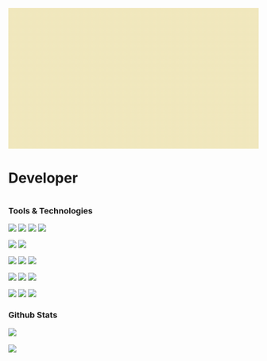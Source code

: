<!---![](7.png)--->

![](1.gif)

<!---![](3.png)
![](4.gif)
![](5.png)--->

<!---<h3>Hello There!<h3>
 <h3>I am a software devloper and content creator.<h3>
</p>--->

<h1>Developer<h1>
 


### Tools & Technologies
![](https://img.shields.io/badge/Code-Python-%23ee4e34?style=flat&logo=python&logoColor=ee4e34&labelColor=fcedda)
![](https://img.shields.io/badge/Code-JavaScript-%23ee4e34?style=flat&logo=javascript&logoColor=ee4e34&labelColor=fcedda)
![](https://img.shields.io/badge/Code-HTML-%23ee4e34?style=flat&logo=html5&logoColor=ee4e34&labelColor=fcedda)
![](https://img.shields.io/badge/Code-CSS-%23ee4e34?style=flat&logo=css3&logoColor=ee4e34&labelColor=fcedda)

![](https://img.shields.io/badge/Code-TensorFlow-%23ee4e34?style=flat&logo=tensorflow&logoColor=ee4e34&labelColor=fcedda)
![](https://img.shields.io/badge/Code-Keras-%23ee4e34?style=flat&logo=keras&logoColor=ee4e34&labelColor=fcedda)

![](https://img.shields.io/badge/Database-MySQL-%23ee4e34?style=flat&logo=mysql&logoColor=ee4e34&labelColor=fcedda)
![](https://img.shields.io/badge/Database-MongoDB-%23ee4e34?style=flat&logo=mongodb&logoColor=ee4e34&labelColor=fcedda)
![](https://img.shields.io/badge/Database-Firebase-%23ee4e34?style=flat&logo=firebase&logoColor=ee4e34&labelColor=fcedda)

![](https://img.shields.io/badge/IDE-PyCharm-%23ee4e34?style=flat&logo=pycharm&logoColor=ee4e34&labelColor=fcedda)
![](https://img.shields.io/badge/IDE-Visual%20Studio%20Code-%23ee4e34?style=flat&logo=Visual-studio-code&logoColor=ee4e34&labelColor=fcedda)
![](https://img.shields.io/badge/IDE-Android%20Studio-%23ee4e34?style=flat&logo=android-studio&logoColor=ee4e34&labelColor=fcedda)

![](https://img.shields.io/badge/Editing-Adobe%20After%20Effects-%23ee4e34?style=flat&logo=adobe-after-effects&logoColor=ee4e34&labelColor=fcedda)
![](https://img.shields.io/badge/Editing-Adobe%20Premiere%20Pro-%23ee4e34?style=flat&logo=adobe-premiere-pro&logoColor=ee4e34&labelColor=fcedda)
![](https://img.shields.io/badge/Editing-Adobe%20Photoshop-%23ee4e34?style=flat&logo=adobe-photoshop&logoColor=ee4e34&labelColor=fcedda)

### Github Stats
<a href="https://github.com/jainsiddharth99/"><img height="137.3px" src="https://github-readme-stats.vercel.app/api?username=jainsiddharth99&hide_title=true&hide_border=true&show_icons=true&include_all_commits=true&count_private=true&line_height=21&text_color=000&icon_color=000&bg_color=0,ea6161,ffc64d,fffc4d,52fa5a&theme=graywhite" />
 
 
 <img height="137.3px" src="https://github-readme-stats.vercel.app/api/top-langs/?username=jainsiddharth99&hide_title=true&hide_border=true&layout=compact&langs_count=7&exclude_repo=comp426&text_color=000&icon_color=fff&bg_color=0,52fa5a,4dfcff,c64dff&theme=graywhite" /></a>
 

